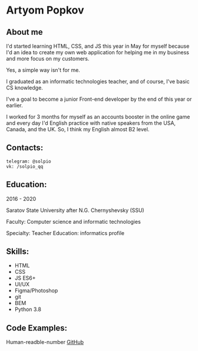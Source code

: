 # Artyom Popkov

## About me

I'd started learning HTML, CSS, and JS this year in May for myself because I'd an idea to create my own web application for helping me in my business and more focus on my customers. 

Yes, a simple way isn't for me.

I graduated as an informatic technologies teacher, and of course, I've basic CS knowledge.

I've a goal to become a junior Front-end developer by the end of this year or earlier.

I worked for 3 months for myself as an accounts booster in the online game and every day I'd English practice with native speakers from the USA, Canada, and the UK. So, I think my English
almost B2 level.

## Contacts:
    telegram: @solpio
    vk: /solpio_qq

## Education:
2016 - 2020

Saratov State University after N.G. Chernyshevsky (SSU)

Faculty: Computer science and informatic technologies

Specialty: Teacher Education: informatics profile

## Skills:

* HTML
* CSS
* JS ES6+
* UI/UX
* Figma/Photoshop
* git
* BEM
* Python 3.8

## Code Examples:

Human-readble-number
[GitHub](https://github.com/Solpio/human-readable-number)